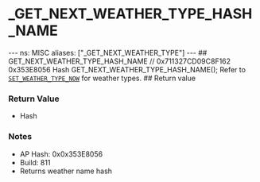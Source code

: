 # _GET_NEXT_WEATHER_TYPE_HASH_NAME

--- ns: MISC aliases: ["_GET_NEXT_WEATHER_TYPE"] --- ## GET_NEXT_WEATHER_TYPE_HASH_NAME  // 0x711327CD09C8F162 0x353E8056 Hash GET_NEXT_WEATHER_TYPE_HASH_NAME();  Refer to [`SET_WEATHER_TYPE_NOW`](#_0x29B487C359E19889) for weather types.  ## Return value

### Return Value
* Hash

### Notes
* AP Hash: 0x0x353E8056
* Build: 811
* Returns weather name hash

